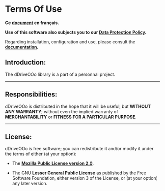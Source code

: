 # Terms Of Use

**Ce [document][1] en français.**

**Use of this software also subjects you to our [Data Protection Policy][2].**

Regarding installation, configuration and use,
please consult the **[documentation][3]**.

## Introduction:

The dDriveOOo library is a part of a personnal project.

___
## Responsibilities:

dDriveOOo is distributed in the hope that it will be useful,
but **WITHOUT ANY WARRANTY**; without even the implied warranty of
**MERCHANTABILITY** or **FITNESS FOR A PARTICULAR PURPOSE**.

___
## License:

dDriveOOo is free software; you can redistribute it and/or
modify it under the terms of either (at your option):

- The **[Mozilla Public License version 2.0][4]**.

- The GNU **[Lesser General Public License][5]** as published by the Free Software
Foundation, either version 3 of the License, or (at your option) any later version.

[1]: <https://prrvchr.github.io/dDriveOOo/source/dDriveOOo/registration/TermsOfUse_fr>
[2]: <https://prrvchr.github.io/dDriveOOo/source/dDriveOOo/registration/PrivacyPolicy_en>
[3]: <https://prrvchr.github.io/dDriveOOo/>
[4]: <http://mozilla.org/MPL/2.0/>
[5]: <http://www.gnu.org/licenses/lgpl-3.0.html>
